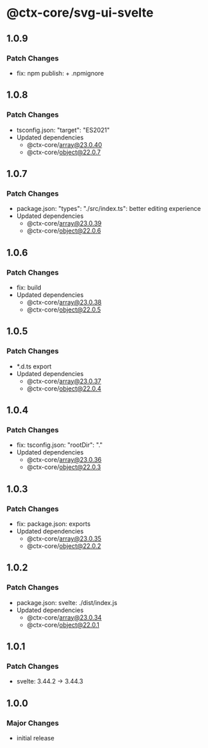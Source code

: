 # @ctx-core/svg-ui-svelte

## 1.0.9

### Patch Changes

- fix: npm publish: + .npmignore

## 1.0.8

### Patch Changes

- tsconfig.json: "target": "ES2021"
- Updated dependencies
  - @ctx-core/array@23.0.40
  - @ctx-core/object@22.0.7

## 1.0.7

### Patch Changes

- package.json: "types": "./src/index.ts": better editing experience
- Updated dependencies
  - @ctx-core/array@23.0.39
  - @ctx-core/object@22.0.6

## 1.0.6

### Patch Changes

- fix: build
- Updated dependencies
  - @ctx-core/array@23.0.38
  - @ctx-core/object@22.0.5

## 1.0.5

### Patch Changes

- \*.d.ts export
- Updated dependencies
  - @ctx-core/array@23.0.37
  - @ctx-core/object@22.0.4

## 1.0.4

### Patch Changes

- fix: tsconfig.json: "rootDir": "."
- Updated dependencies
  - @ctx-core/array@23.0.36
  - @ctx-core/object@22.0.3

## 1.0.3

### Patch Changes

- fix: package.json: exports
- Updated dependencies
  - @ctx-core/array@23.0.35
  - @ctx-core/object@22.0.2

## 1.0.2

### Patch Changes

- package.json: svelte: ./dist/index.js
- Updated dependencies
  - @ctx-core/array@23.0.34
  - @ctx-core/object@22.0.1

## 1.0.1

### Patch Changes

- svelte: 3.44.2 -> 3.44.3

## 1.0.0

### Major Changes

- initial release
